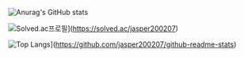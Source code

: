 ![Anurag's GitHub stats](https://github-readme-stats.vercel.app/api?username=jasper200207&show_icons=true&theme=material-palenight)

![Solved.ac프로필](http://mazassumnida.wtf/api/v2/generate_badge?boj=jasper200207)](https://solved.ac/jasper200207)

![Top Langs](https://github-readme-stats.vercel.app/api/top-langs/?username=jasper200207&langs_count=8)](https://github.com/jasper200207/github-readme-stats)
